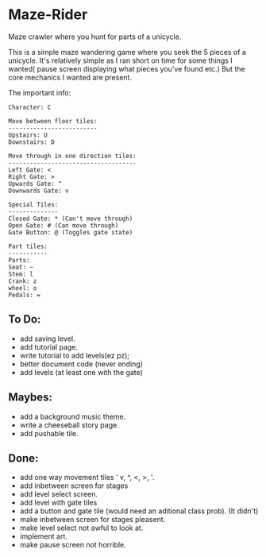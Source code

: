 # Maze-Rider
Maze crawler where you hunt for parts of a unicycle.

This is a simple maze wandering game where you seek the 5 pieces of a unicycle.  It's relatively simple as I ran short on time for some things I wanted( pause screen displaying what pieces you've found etc.)  But the core mechanics I wanted are present.  

The important info:

    Character: C
    
    Move between floor tiles:
    -------------------------
    Upstairs: U
    Downstairs: D
    
    Move through in one direction tiles:
    ------------------------------------
    Left Gate: <
    Right Gate: >
    Upwards Gate: ^
    Downwards Gate: v
    
    Special Tiles: 
    --------------
    Closed Gate: * (Can't move through)
    Open Gate: # (Can move through)
    Gate Button: @ (Toggles gate state)

    Part tiles:
    -----------
    Parts:
    Seat: ~
    Stem: l
    Crank: z
    wheel: o
    Pedals: =








To Do:
---------

* add saving level.
* add tutorial page.
* write tutorial to add levels(ez pz);
* better document code (never ending)
* add levels (at least one with the gate)



Maybes:
-----------
* add a background music theme.
* write a cheeseball story page.
* add pushable tile.



Done:
--------
* add one way movement tiles ' v, ^, <, >, '.
* add inbetween screen for stages
* add level select screen.
* add level with gate tiles
* add a button and gate tile (would need an aditional class prob). (It didn't)
* make inbetween screen for stages pleasent.
* make level select not awful to look at.
* implement art.
* make pause screen not horrible.

